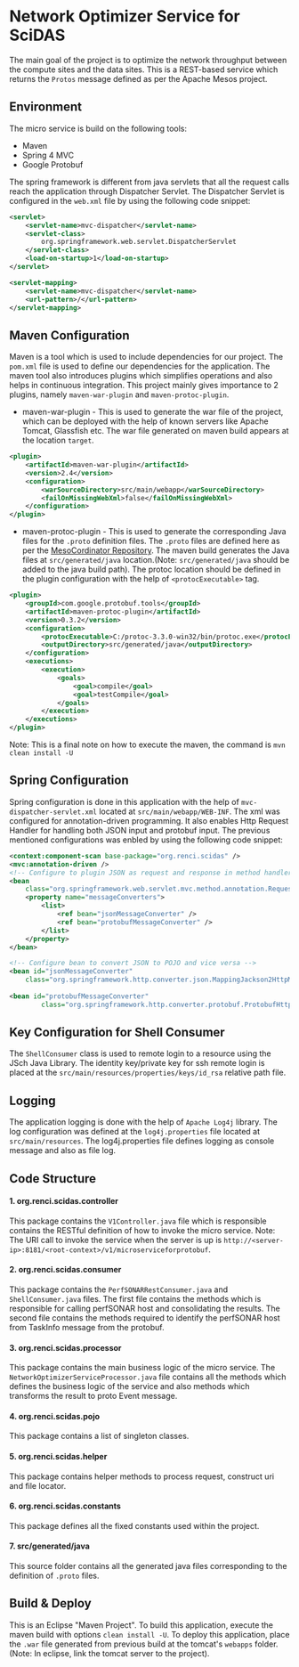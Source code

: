 Network Optimizer Service for SciDAS
====================================
The main goal of the project is to optimize the network throughput between the compute sites and the data sites. This is a REST-based service which returns the `Protos` message defined as per the Apache Mesos project.

## Environment
The micro service is build on the following tools:
* Maven
* Spring 4 MVC
* Google Protobuf

The spring framework is different from java servlets that all the request calls reach the application through Dispatcher Servlet. The Dispatcher Servlet is configured in the `web.xml` file by using the following code snippet: 
```xml
<servlet>
	<servlet-name>mvc-dispatcher</servlet-name>
    <servlet-class>
    	org.springframework.web.servlet.DispatcherServlet
    </servlet-class>
    <load-on-startup>1</load-on-startup>
</servlet>

<servlet-mapping>
	<servlet-name>mvc-dispatcher</servlet-name>
    <url-pattern>/</url-pattern>
</servlet-mapping>
```

## Maven Configuration
Maven is a tool which is used to include dependencies for our project. The `pom.xml` file is used to define our dependencies for the application. The maven tool also introduces plugins which simplifies operations and also helps in continuous integration. This project mainly gives importance to 2 plugins, namely `maven-war-plugin` and `maven-protoc-plugin`.

* maven-war-plugin - This is used to generate the war file of the project, which can be deployed with the help of known servers like Apache Tomcat, Glassfish etc. The war file generated on maven build appears at the location `target`.
```xml
<plugin>
	<artifactId>maven-war-plugin</artifactId>
	<version>2.4</version>
	<configuration>
		<warSourceDirectory>src/main/webapp</warSourceDirectory>
		<failOnMissingWebXml>false</failOnMissingWebXml>
	</configuration>
</plugin>
```
* maven-protoc-plugin - This is used to generate the corresponding Java files for the `.proto` definition files. The `.proto` files are defined here as per the [MesoCordinator Repository](https://github.com/SciDAS/MesosCoordinator). The maven build generates the Java files at `src/generated/java` location.(Note: `src/generated/java` should be added to the java build path). The protoc location should be defined in the plugin configuration with the help of `<protocExecutable>` tag.
```xml
<plugin>
	<groupId>com.google.protobuf.tools</groupId>
	<artifactId>maven-protoc-plugin</artifactId>
	<version>0.3.2</version>
	<configuration>
		<protocExecutable>C:/protoc-3.3.0-win32/bin/protoc.exe</protocExecutable>
		<outputDirectory>src/generated/java</outputDirectory>
	</configuration>
	<executions>
		<execution>
			<goals>
				<goal>compile</goal>
				<goal>testCompile</goal>
			</goals>
		</execution>
	</executions>
</plugin>
```
Note: This is a final note on how to execute the maven, the command is `mvn clean install -U`

## Spring Configuration
Spring configuration is done in this application with the help of `mvc-dispatcher-servlet.xml` located at `src/main/webapp/WEB-INF`. The xml was configured for annotation-driven programming. It also enables Http Request Handler for handling both JSON input and protobuf input. The previous mentioned configurations was enbled by using the following code snippet:
```xml
<context:component-scan base-package="org.renci.scidas" />
<mvc:annotation-driven />
<!-- Configure to plugin JSON as request and response in method handler -->
<bean
	class="org.springframework.web.servlet.mvc.method.annotation.RequestMappingHandlerAdapter">
	<property name="messageConverters">
		<list>
			<ref bean="jsonMessageConverter" />
			<ref bean="protobufMessageConverter" />
		</list>
	</property>
</bean>

<!-- Configure bean to convert JSON to POJO and vice versa -->
<bean id="jsonMessageConverter"
	class="org.springframework.http.converter.json.MappingJackson2HttpMessageConverter" />
		
<bean id="protobufMessageConverter"
		class="org.springframework.http.converter.protobuf.ProtobufHttpMessageConverter" />
``` 

## Key Configuration for Shell Consumer
The `ShellConsumer` class is used to remote login to a resource using the JSch Java Library. The identity key/private key for ssh remote login is placed at the `src/main/resources/properties/keys/id_rsa` relative path file.

## Logging
The application logging is done with the help of `Apache Log4j` library. The log configuration was defined at the `log4j.properties` file located at `src/main/resources`. The log4j.properties file defines logging as console message and also as file log.

## Code Structure
#### 1. org.renci.scidas.controller
This package contains the `V1Controller.java` file which is responsible contains the RESTful definition of how to invoke the micro service. Note: The URI call to invoke the service when the server is up is `http://<server-ip>:8181/<root-context>/v1/microserviceforprotobuf`.
#### 2. org.renci.scidas.consumer
This package contains the `PerfSONARRestConsumer.java` and `ShellConsumer.java` files. The first file contains the methods which is responsible for calling perfSONAR host and consolidating the results. The second file contains the methods required to identify the perfSONAR host from TaskInfo message from the protobuf.
#### 3. org.renci.scidas.processor
This package contains the main business logic of the micro service. The `NetworkOptimizerServiceProcessor.java` file contains all the methods which defines the business logic of the service and also methods which transforms the result to proto Event message.
#### 4. org.renci.scidas.pojo
This package contains a list of singleton classes.
#### 5. org.renci.scidas.helper
This package contains helper methods to process request, construct uri and file locator.
#### 6. org.renci.scidas.constants
This package defines all the fixed constants used within the project.
#### 7. src/generated/java
This source folder contains all the generated java files corresponding to the definition of `.proto` files.

## Build & Deploy
This is an Eclipse "Maven Project". To build this application, execute the maven build with options `clean install -U`. To deploy this application, place the `.war` file generated from previous build at the tomcat's `webapps` folder. (Note: In eclipse, link the tomcat server to the project).